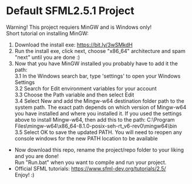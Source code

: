 # Default SFML2.5.1 Project
Warning! This project requiers MinGW and is Windows only!<br/>
Short tutorial on installing MinGW:
1. Download the install exe: https://bit.ly/3wSMkdH
2. Run the install exe, click next, choose "x86_64" architecture and spam "next" until you are done :)
3. Now that you have MinGW installed you probably have to add it the path:<br/>
  3.1 In the Windows search bar, type 'settings' to open your Windows Settings<br/>
  3.2 Search for Edit environment variables for your account<br/>
  3.3 Choose the Path variable and then select Edit<br/>
  3.4 Select New and add the Mingw-w64 destination folder path to the system path. The exact path depends on which version of Mingw-w64 you have installed and where you installed it. If you used the settings above to install Mingw-w64, then add this to the path: C:\Program Files\mingw-w64\x86_64-8.1.0-posix-seh-rt_v6-rev0\mingw64\bin<br/>
  3.5 Select OK to save the updated PATH. You will need to reopen any console windows for the new PATH location to be available
- Now download this repo, rename the project/repo folder to your liking and you are done!<br/>
Run "Run.bat" when you want to compile and run your project.<br/>
- Official SFML tutorials: https://www.sfml-dev.org/tutorials/2.5/<br/>
Enjoy! :)
